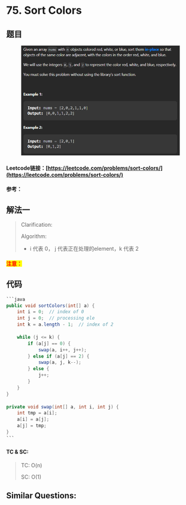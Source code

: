 # 75. Sort Colors

## 题目

<figure><img src=".gitbook/assets/image (1) (2).png" alt=""><figcaption></figcaption></figure>

#### Leetcode链接：[https://leetcode.com/problems/sort-colors/](https://leetcode.com/problems/sort-colors/)

#### 参考：

## 解法一

> Clarification:&#x20;
>
> Algorithm:&#x20;
>
> * i 代表 0， j 代表正在处理的element，k 代表 2

#### <mark style="color:red;">注意：</mark>

## 代码

````java
```java
public void sortColors(int[] a) {
    int i = 0;  // index of 0
    int j = 0;  // processing ele 
    int k = a.length - 1;  // index of 2

    while (j <= k) {
        if (a[j] == 0) {
            swap(a, i++, j++);
        } else if (a[j] == 2) {
            swap(a, j, k--);
        } else {
            j++;
        }
    }
}

private void swap(int[] a, int i, int j) {
    int tmp = a[i];
    a[i] = a[j];
    a[j] = tmp;
}
```
````

#### TC & SC:&#x20;

> TC: O(n)
>
> SC: O(1)

## **Similar Questions:**&#x20;
